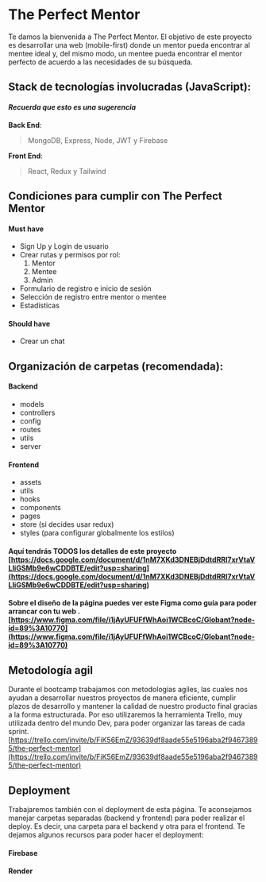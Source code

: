 # The Perfect Mentor

Te damos la bienvenida a The Perfect Mentor. El objetivo de este proyecto es desarrollar una web (mobile-first) donde un mentor pueda encontrar al mentee ideal y, del mismo modo, un mentee pueda encontrar el mentor perfecto de acuerdo a las necesidades de su búsqueda.

## Stack de tecnologías involucradas (JavaScript):
#### _Recuerda que esto es una sugerencia_
**Back End**: 
> MongoDB, Express, Node, JWT y Firebase

**Front End**:
> React, Redux y Tailwind

## Condiciones para cumplir con The Perfect Mentor

#### **Must have**
- Sign Up y Login de usuario
- Crear rutas y permisos por rol:
  1. Mentor
  2. Mentee
  3. Admin
- Formulario de registro e inicio de sesión
- Selección de registro entre mentor o mentee
- Estadísticas


#### **Should have**

- Crear un chat


## Organización de carpetas (recomendada):

#### **Backend**
- models
- controllers
- config
- routes
- utils
- server


#### **Frontend**

- assets
- utils
- hooks
- components
- pages
- store (si decides usar redux)
- styles (para configurar globalmente los estilos)

#### Aquí tendrás TODOS los detalles de este proyecto [https://docs.google.com/document/d/1nM7XKd3DNEBjDdtdRRl7xrVtaVLIiGSMb9e6wCDDBTE/edit?usp=sharing](https://docs.google.com/document/d/1nM7XKd3DNEBjDdtdRRl7xrVtaVLIiGSMb9e6wCDDBTE/edit?usp=sharing)

#### Sobre el diseño de la página puedes ver este Figma como guía para poder arrancar con tu web .[https://www.figma.com/file/i1jAyUFUFfWhAoi1WCBcoC/Globant?node-id=89%3A10770](https://www.figma.com/file/i1jAyUFUFfWhAoi1WCBcoC/Globant?node-id=89%3A10770)


## Metodología agil

Durante el bootcamp trabajamos con metodologías agiles, las cuales nos ayudan a desarrollar nuestros proyectos de manera eficiente, cumplir plazos de desarrollo y mantener la calidad de nuestro producto final gracias a la forma estructurada. Por eso utilizaremos la herramienta Trello, muy utilizada dentro del mundo Dev, para poder organizar las tareas de cada sprint. [https://trello.com/invite/b/FiK56EmZ/93639df8aade55e5196aba2f94673895/the-perfect-mentor](https://trello.com/invite/b/FiK56EmZ/93639df8aade55e5196aba2f94673895/the-perfect-mentor)


## Deployment

Trabajaremos también con el deployment de esta página. Te aconsejamos manejar carpetas separadas (backend y frontend) para poder realizar el deploy. Es decir, una carpeta para el backend y otra para el frontend. Te dejamos algunos recursos para poder hacer el deployment:

#### Firebase

#### Render
